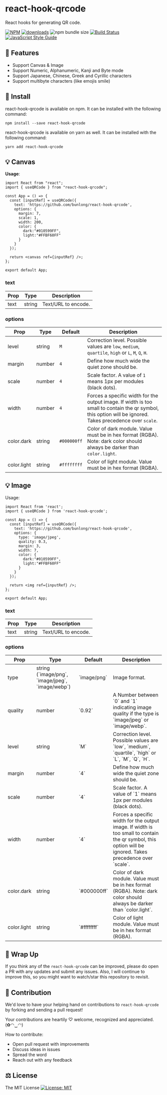 # react-hook-qrcode

React hooks for generating QR code.

[![NPM](https://img.shields.io/npm/v/react-hook-qrcode.svg)](https://www.npmjs.com/package/react-hook-qrcode) [![downloads](https://img.shields.io/npm/dm/react-hook-qrcode.svg?style=flat-square)](https://www.npmjs.com/package/react-hook-qrcode) ![npm bundle size](https://img.shields.io/bundlephobia/min/react-hook-qrcode) [![Build Status](https://api.travis-ci.com/Bunlong/react-hook-qrcode.svg?branch=master)](https://travis-ci.com/Bunlong/react-hook-qrcode) [![JavaScript Style Guide](https://img.shields.io/badge/code_style-standard-brightgreen.svg)](https://standardjs.com)

## 🎁 Features

* Support Canvas & Image
* Support Numeric, Alphanumeric, Kanji and Byte mode
* Support Japanese, Chinese, Greek and Cyrillic characters
* Support multibyte characters (like emojis smile)

## 🔧 Install

react-hook-qrcode is available on npm. It can be installed with the following command:

```
npm install --save react-hook-qrcode
```

react-hook-qrcode is available on yarn as well. It can be installed with the following command:

```
yarn add react-hook-qrcode
```

## 💡 Canvas

**Usage**:

```
import React from "react";
import { useQRCode } from "react-hook-qrcode";

const App = () => {
  const [inputRef] = useQRCode({
    text: 'https://github.com/bunlong/react-hook-qrcode',
    options: {
      margin: 7,
      scale: 1,
      width: 200,
      color: {
        dark:"#010599FF",
        light:"#FFBF60FF"
      }
    }
  });
  
  return <canvas ref={inputRef} />;
};

export default App;
```

### text

<table>
  <thead>
    <tr>
      <th>Prop</th>
      <th>Type</th>
      <th>Description</th>
    </tr>
  <thead>
  <tbody>
    <tr>
      <td>text</td>
      <td>string</td>
      <td>Text/URL to encode.</td>
    </tr>
  </tbody>
</table>

### options

<table>
  <thead>
    <tr>
      <th>Prop</th>
      <th>Type</th>
      <th>Default</th>
      <th>Description</th>
    </tr>
  <thead>
  <tbody>
    <tr>
      <td>level</td>
      <td>string</td>
      <td><code>M</code></td>
      <td>Correction level. Possible values are <code>low</code>, <code>medium</code>, <code>quartile</code>, <code>high</code> or <code>L</code>, <code>M</code>, <code>Q</code>, <code>H</code>.</td>
    </tr>
    <tr>
      <td>margin</td>
      <td>number</td>
      <td><code>4</code></td>
      <td>Define how much wide the quiet zone should be.</td>
    </tr>
    <tr>
      <td>scale</td>
      <td>number</td>
      <td><code>4</code></td>
      <td>Scale factor. A value of <code>1</code> means 1px per modules (black dots).</td>
    </tr>
    <tr>
      <td>width</td>
      <td>number</td>
      <td><code>4</code></td>
      <td>Forces a specific width for the output image. If width is too small to contain the qr symbol, this option will be ignored. Takes precedence over <code>scale</code>.</td>
    </tr>
    <tr>
      <td>color.dark</td>
      <td>string</td>
      <td><code>#000000ff</code></td>
      <td>Color of dark module. Value must be in hex format (RGBA). Note: dark color should always be darker than <code>color.light</code>.</td>
    </tr>
    <tr>
      <td>color.light</td>
      <td>string</td>
      <td><code>#ffffffff</code></td>
      <td>Color of light module. Value must be in hex format (RGBA).</td>
    </tr>
  </tbody>
</table>

## 💡 Image

Usage:

```
import React from 'react';
import { useQRCode } from 'react-hook-qrcode';

const App = () => {
  const [inputRef] = useQRCode({
    text: 'https://github.com/bunlong/react-hook-qrcode',
    options: {
      type: 'image/jpeg',
      quality: 0.3,
      margin: 3,
      width: 7,
      color: {
        dark:"#010599FF",
        light:"#FFBF60FF"
      }
    }
  });
  
  return <img ref={inputRef} />;
};

export default App;
```

### text

<table>
  <thead>
    <tr>
      <th>Prop</th>
      <th>Type</th>
      <th>Description</th>
    </tr>
  <thead>
  <tbody>
    <tr>
      <td>text</td>
      <td>string</td>
      <td>Text/URL to encode.</td>
    </tr>
  </tbody>
</table>

### options

<table>
  <thead>
    <tr>
      <th>Prop</th>
      <th>Type</th>
      <th>Default</th>
      <th>Description</th>
    </tr>
  <thead>
  <tbody>
    <tr>
      <td>type</td>
      <td>string (`image/png`, `image/jpeg`, `image/webp`)</td>
      <td>`image/png`</td>
      <td>Image format.</td>
    </tr>
    <tr>
      <td>quality</td>
      <td>number</td>
      <td>`0.92`</td>
      <td>A Number between `0` and `1` indicating image quality if the type is `image/jpeg` or `image/webp`.</td>
    </tr>
    <tr>
      <td>level</td>
      <td>string</td>
      <td>`M`</td>
      <td>Correction level. Possible values are `low`, `medium`, `quartile`, `high` or `L`, `M`, `Q`, `H`.</td>
    </tr>
    <tr>
      <td>margin</td>
      <td>number</td>
      <td>`4`</td>
      <td>Define how much wide the quiet zone should be.</td>
    </tr>
    <tr>
      <td>scale</td>
      <td>number</td>
      <td>`4`</td>
      <td>Scale factor. A value of `1` means 1px per modules (black dots).</td>
    </tr>
    <tr>
      <td>width</td>
      <td>number</td>
      <td>`4`</td>
      <td>Forces a specific width for the output image. If width is too small to contain the qr symbol, this option will be ignored. Takes precedence over `scale`.</td>
    </tr>
    <tr>
      <td>color.dark</td>
      <td>string</td>
      <td>`#000000ff`</td>
      <td>Color of dark module. Value must be in hex format (RGBA). Note: dark color should always be darker than `color.light`.</td>
    </tr>
    <tr>
      <td>color.light</td>
      <td>string</td>
      <td>`#ffffffff`</td>
      <td>Color of light module. Value must be in hex format (RGBA).</td>
    </tr>
  </tbody>
</table>

## 💖 Wrap Up

If you think any of the `react-hook-qrcode` can be improved, please do open a PR with any updates and submit any issues. Also, I will continue to improve this, so you might want to watch/star this repository to revisit.

## 🌟 Contribution

We'd love to have your helping hand on contributions to `react-hook-qrcode` by forking and sending a pull request!

Your contributions are heartily ♡ welcome, recognized and appreciated. (✿◠‿◠)

How to contribute:

- Open pull request with improvements
- Discuss ideas in issues
- Spread the word
- Reach out with any feedback

## ⚖️ License

The MIT License [![License: MIT](https://img.shields.io/badge/License-MIT-yellow.svg)](https://opensource.org/licenses/MIT)
